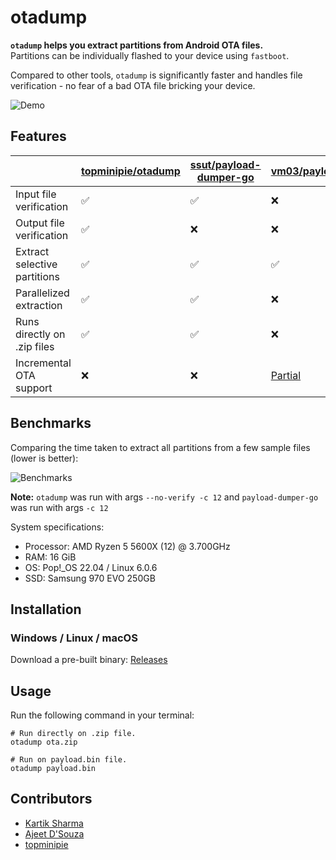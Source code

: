 
# otadump

**`otadump` helps you extract partitions from Android OTA files.** <br />
Partitions can be individually flashed to your device using `fastboot`.

Compared to other tools, `otadump` is significantly faster and handles file
verification - no fear of a bad OTA file bricking your device.

![Demo][demo]

</div>

## Features

|                              | [topminipie/otadump] | [ssut/payload-dumper-go] | [vm03/payload_dumper]                       |
| ---------------------------- | ---------------------- | --------------------------| ----------------------------------------- |
| Input file verification      | ✅                     | ✅                        | ❌                                        |
| Output file verification     | ✅                     | ❌                        | ❌                                        |
| Extract selective partitions | ✅                     | ✅                        | ✅                                        |
| Parallelized extraction      | ✅                     | ✅                        | ❌                                        |
| Runs directly on .zip files  | ✅                     | ✅                        | ❌                                        |
| Incremental OTA support      | ❌                     | ❌                        | [Partial][payload_dumper-incremental-ota] |

## Benchmarks

Comparing the time taken to extract all partitions from a few sample files
(lower is better):

![Benchmarks][benchmarks]

**Note:** `otadump` was run with args `--no-verify -c 12` and `payload-dumper-go` was run with args `-c 12`

System specifications:

- Processor: AMD Ryzen 5 5600X (12) @ 3.700GHz
- RAM: 16 GiB
- OS: Pop!_OS 22.04 / Linux 6.0.6
- SSD: Samsung 970 EVO 250GB

## Installation

### Windows / Linux / macOS

Download a pre-built binary: [Releases]

## Usage

Run the following command in your terminal:

```
# Run directly on .zip file.
otadump ota.zip

# Run on payload.bin file.
otadump payload.bin
```

## Contributors

- [Kartik Sharma](https://github.com/crazystylus)
- [Ajeet D'Souza](https://github.com/ajeetdsouza)
- [topminipie](https://github.com/topminipie)

[benchmarks]: contrib/benchmarks.svg
[topminipie/otadump]: https://github.com/topminipie/otadump
[demo]: contrib/demo.gif
[payload_dumper-incremental-ota]: https://github.com/vm03/payload_dumper/issues/53
[releases]: https://github.com/topminipie/otadump/releases/latest
[ssut/payload-dumper-go]: https://github.com/ssut/payload-dumper-go
[vm03/payload_dumper]: https://github.com/vm03/payload_dumper
